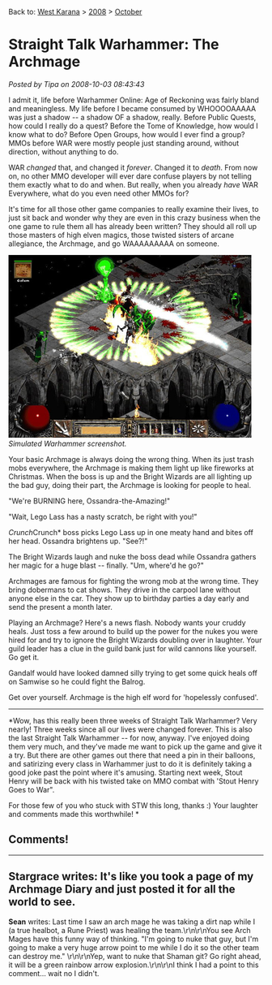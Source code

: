 Back to: [West Karana](/posts/westkarana.md) > [2008](/posts/2008/westkarana.md) > [October](./westkarana.md)
# Straight Talk Warhammer: The Archmage

*Posted by Tipa on 2008-10-03 08:43:43*

I admit it, life before Warhammer Online: Age of Reckoning was fairly bland and meaningless. My life before I became consumed by WHOOOOAAAAA was just a shadow -- a shadow OF a shadow, really. Before Public Quests, how could I really do a quest? Before the Tome of Knowledge, how would I know what to do? Before Open Groups, how would I ever find a group? MMOs before WAR were mostly people just standing around, without direction, without anything to do.

WAR *changed* that, and changed it *forever*. Changed it to *death*. From now on, no other MMO developer will ever dare confuse players by not telling them exactly what to do and when. But really, when you already *have* WAR Everywhere, what do you even need other MMOs for?

It's time for all those other game companies to really examine their lives, to just sit back and wonder why they are even in this crazy business when the one game to rule them all has already been written? They should all roll up those masters of high elven magics, those twisted sisters of arcane allegiance, the Archmage, and go WAAAAAAAAA on someone.

![](../../../uploads/2008/10/d2sorceress.jpg "d2sorceress")  
*Simulated Warhammer screenshot.*

Your basic Archmage is always doing the wrong thing. When its just trash mobs everywhere, the Archmage is making them light up like fireworks at Christmas. When the boss is up and the Bright Wizards are all lighting up the bad guy, doing their part, the Archmage is looking for people to heal.

"We're BURNING here, Ossandra-the-Amazing!"

"Wait, Lego Lass has a nasty scratch, be right with you!"

*Crunch*Crunch* boss picks Lego Lass up in one meaty hand and bites off her head. Ossandra brightens up. "See?!"

The Bright Wizards laugh and nuke the boss dead while Ossandra gathers her magic for a huge blast -- finally. "Um, where'd he go?"

Archmages are famous for fighting the wrong mob at the wrong time. They bring dobermans to cat shows. They drive in the carpool lane without anyone else in the car. They show up to birthday parties a day early and send the present a month later.

Playing an Archmage? Here's a news flash. Nobody wants your cruddy heals. Just toss a few around to build up the power for the nukes you were hired for and try to ignore the Bright Wizards doubling over in laughter. Your guild leader has a clue in the guild bank just for wild cannons like yourself. Go get it.

Gandalf would have looked damned silly trying to get some quick heals off on Samwise so he could fight the Balrog.

Get over yourself. Archmage is the high elf word for 'hopelessly confused'.

---

*Wow, has this really been three weeks of Straight Talk Warhammer? Very nearly! Three weeks since all our lives were changed forever. This is also the last Straight Talk Warhammer -- for now, anyway. I've enjoyed doing them very much, and they've made me want to pick up the game and give it a try. But there are other games out there that need a pin in their balloons, and satirizing every class in Warhammer just to do it is definitely taking a good joke past the point where it's amusing. Starting next week, Stout Henry will be back with his twisted take on MMO combat with 'Stout Henry Goes to War".

For those few of you who stuck with STW this long, thanks :) Your laughter and comments made this worthwhile!
*
## Comments!
---
**Stargrace** writes: It's like you took a page of my Archmage Diary and just posted it for all the world to see.
---
**Sean** writes: Last time I saw an arch mage he was taking a dirt nap while I (a true healbot, a Rune Priest) was healing the team.\r\n\r\nYou see Arch Mages have this funny way of thinking. "I'm going to nuke that guy, but I'm going to make a very huge arrow point to me while I do it so the other team can destroy me." \r\n\r\nYep, want to nuke that Shaman git? Go right ahead, it will be a green rainbow arrow explosion.\r\n\r\nI think I had a point to this comment... wait no I didn't.
